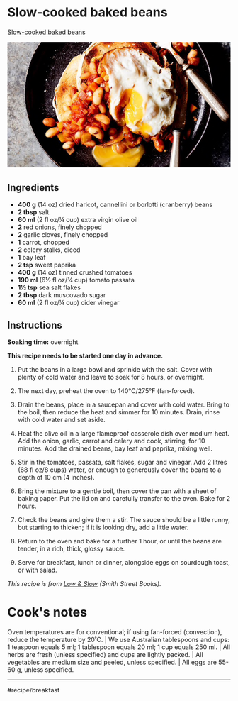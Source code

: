 # Slow-cooked baked beans
[Slow-cooked baked beans](https://www.sbs.com.au/food/recipes/slow-cooked-baked-beans)

![](assets/c9e72e7def6d4640495984f7371e6a1c.jpg)

## Ingredients

* **400 g** (14 oz) dried haricot, cannellini or borlotti (cranberry) beans
* **2 tbsp** salt
* **60 ml** (2 fl oz/¼ cup) extra virgin olive oil
* **2** red onions, finely chopped
* **2** garlic cloves, finely chopped
* **1** carrot, chopped
* **2** celery stalks, diced
* **1** bay leaf
* **2 tsp** sweet paprika
* **400 g** (14 oz) tinned crushed tomatoes
* **190 ml** (6½ fl oz/¾ cup) tomato passata
* **1½ tsp** sea salt flakes
* **2 tbsp** dark muscovado sugar
* **60 ml** (2 fl oz/¼ cup) cider vinegar

## Instructions
**Soaking time:** overnight

**This recipe needs to be started one day in advance.**

1. Put the beans in a large bowl and sprinkle with the salt. Cover with plenty of cold water and leave to soak for 8 hours, or overnight.

2. The next day, preheat the oven to 140°C/275°F (fan-forced).

3. Drain the beans, place in a saucepan and cover with cold water. Bring to the boil, then reduce the heat and simmer for 10 minutes. Drain, rinse with cold water and set aside.

4. Heat the olive oil in a large flameproof casserole dish over medium heat. Add the onion, garlic, carrot and celery and cook, stirring, for 10 minutes. Add the drained beans, bay leaf and paprika, mixing well.

5. Stir in the tomatoes, passata, salt flakes, sugar and vinegar. Add 2 litres (68 fl oz/8 cups) water, or enough to generously cover the beans to a depth of 10 cm (4 inches).

6. Bring the mixture to a gentle boil, then cover the pan with a sheet of baking paper. Put the lid on and carefully transfer to the oven. Bake for 2 hours.

7. Check the beans and give them a stir. The sauce should be a little runny, but starting to thicken; if it is looking dry, add a little water.

8. Return to the oven and bake for a further 1 hour, or until the beans are tender, in a rich, thick, glossy sauce.

9. Serve for breakfast, lunch or dinner, alongside eggs on sourdough toast, or with salad.

*This recipe is from [Low & Slow](https://www.sbs.com.au/food/social-tags/low-slow) (Smith Street Books).*

# Cook's notes
Oven temperatures are for conventional; if using fan-forced (convection), reduce the temperature by 20˚C. | We use Australian tablespoons and cups: 1 teaspoon equals 5 ml; 1 tablespoon equals 20 ml; 1 cup equals 250 ml. | All herbs are fresh (unless specified) and cups are lightly packed. | All vegetables are medium size and peeled, unless specified. | All eggs are 55-60 g, unless specified.
- - - -
#recipe/breakfast